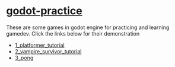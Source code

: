# [godot-practice](https://rohitkrishna094.github.io/godot-practice/)

These are some games in godot engine for practicing and learning gamedev. Click the links below for their demonstration

* [1_platformer_tutorial](https://rohitkrishna094.github.io/godot-practice/1_platformer_tutorial/)
* [2_vampire_survivor_tutorial](https://rohitkrishna094.github.io/godot-practice/2_vampire_survivor_tutorial/)
* [3_pong](https://rohitkrishna094.github.io/godot-practice/3_pong/)
